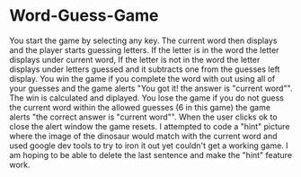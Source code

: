 # Word-Guess-Game

You start the game by selecting any key. The current word then displays and the player starts guessing letters. 
If the letter is in the word the letter displays under current word, If the letter is not in the word the letter displays under 
letters guessed and it subtracts one from the guesses left display. You win the game if you complete the word with out using all of your
guesses and the game alerts "You got it! the answer is "current word"". The win is calculated and diplayed. You lose the game if you
do not guess the current word within the allowed guesses (6 in this game) the game alerts "the correct answer is "current word"". 
When the user clicks ok to close the alert window the game resets. I attempted to code a "hint" picture where the image of the dinosaur
would match with the current word and used google dev tools to try to iron it out yet couldn't get a working game. I am hoping to be able 
to delete the last sentence and make the "hint" feature work.
